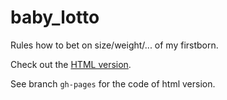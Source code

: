 # baby_lotto
Rules how to bet on size/weight/... of my firstborn.

Check out the [HTML version](https://kopp.github.io/baby_lotto/).

See branch `gh-pages` for the code of html version.

